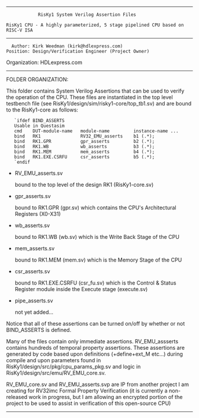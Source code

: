 ****************************************************************************************

				RisKy1 System Verilog Assertion Files

    RisKy1 CPU - A highly parameterized, 5 stage pipelined CPU based on RISC-V ISA
----------------------------------------------------------------------------------------

      Author: Kirk Weedman (kirk@hdlexpress.com)
    Position: Design/Verification Engineer (Project Owner)
Organization: HDLexpress.com

----------------------------------------------------------------------------------------

FOLDER ORGANIZATION:

This folder contains System Verilog Assertions that can be used to verify the operation of the CPU.
These files are instantiated in the top level testbench file (see RisKy1/design/sim/risky1-core/top_tb1.sv)
and are bound to the RisKy1-core as follows:

```
   `ifdef BIND_ASSERTS
   Usable in Questasim
   cmd    DUT-module-name   module-name         instance-name ...
   bind   RK1               RV32_EMU_asserts    b1 (.*);
   bind   RK1.GPR           gpr_asserts         b2 (.*);
   bind   RK1.WB            wb_asserts          b3 (.*);
   bind   RK1.MEM           mem_asserts         b4 (.*);
   bind   RK1.EXE.CSRFU     csr_asserts         b5 (.*);
   `endif
```

- RV_EMU_asserts.sv

   bound to the top level of the design RK1 (RisKy1-core.sv)
   
- gpr_asserts.sv

   bound to RK1.GPR (gpr.sv) which contains the CPU's Architectural Registers (X0-X31)
   
- wb_asserts.sv

   bound to RK1.WB (wb.sv) which is the Write Back Stage of the CPU 
   
- mem_asserts.sv

   bound to RK1.MEM (mem.sv) which is the Memory Stage of the CPU
   
- csr_asserts.sv

   bound to RK1.EXE.CSRFU (csr_fu.sv) which is the Control & Status Register module
   inside the Execute stage (execute.sv)

- pipe_asserts.sv

   not yet added...

Notice that all of these assertions can be turned on/off by whether or not BIND_ASSERTS
is defined.

Many of the files contain only immediate assertions.  RV_EMU_assserts contains hundreds of
temporal property assertions.  These assertions are generated by code based upon definitions
(+define+ext_M  etc...) during compile and upon parameters found in
RisKy1/design/src/pkg/cpu_params_pkg.sv and logic in RisKy1/design/src/emu/RV_EMU_core.sv.

RV_EMU_core.sv and RV_EMU_asserts.svp are IP from another project I am creating for
RV32imc Formal Property Verification (it is currently a non-released work in progress,
but I am allowing an encrypted portion of the project to be used to assist in verification
of this open-source CPU)
 
****************************************************************************************
